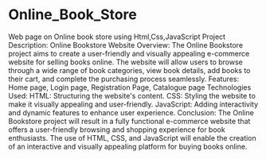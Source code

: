 # Online_Book_Store
Web page on Online book store using Html,Css,JavaScript
Project Description: Online Bookstore Website
Overview:
The Online Bookstore project aims to create a user-friendly and visually appealing e-commerce website for selling books online. The website will allow users to browse through a wide range of book categories, view book details, add books to their cart, and complete the purchasing process seamlessly.
Features: Home page, Login page, Registration Page, Catalogue page
Technologies Used:
HTML: Structuring the website's content.
CSS: Styling the website to make it visually appealing and user-friendly.
JavaScript: Adding interactivity and dynamic features to enhance user experience.
Conclusion:
The Online Bookstore project will result in a fully functional e-commerce website that offers a user-friendly browsing and shopping experience for book enthusiasts. The use of HTML, CSS, and JavaScript will enable the creation of an interactive and visually appealing platform for buying books online.
